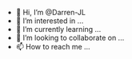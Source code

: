 - 👋 Hi, I’m @Darren-JL
- 👀 I’m interested in ...
- 🌱 I’m currently learning ...
- 💞️ I’m looking to collaborate on ...
- 📫 How to reach me ...

<!---
Darren-JL/Darren-JL is a ✨ special ✨ repository because its `README.md` (this file) appears on your GitHub profile.
You can click the Preview link to take a look at your changes.
--->
